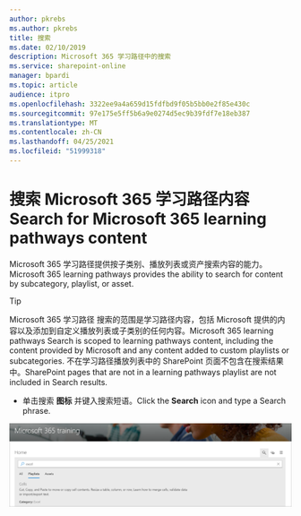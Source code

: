 ```yaml
---
author: pkrebs
ms.author: pkrebs
title: 搜索
ms.date: 02/10/2019
description: Microsoft 365 学习路径中的搜索
ms.service: sharepoint-online
manager: bpardi
ms.topic: article
audience: itpro
ms.openlocfilehash: 3322ee9a4a659d15fdfbd9f05b5bb0e2f85e430c
ms.sourcegitcommit: 97e175e5ff5b6a9e0274d5ec9b39fdf7e18eb387
ms.translationtype: MT
ms.contentlocale: zh-CN
ms.lasthandoff: 04/25/2021
ms.locfileid: "51999318"
---
```

# <a name="search-for-microsoft-365-learning-pathways-content"></a><span data-ttu-id="7d8f0-103">搜索 Microsoft 365 学习路径内容</span><span class="sxs-lookup"><span data-stu-id="7d8f0-103">Search for Microsoft 365 learning pathways content</span></span>

<span data-ttu-id="7d8f0-104">Microsoft 365 学习路径提供按子类别、播放列表或资产搜索内容的能力。</span><span class="sxs-lookup"><span data-stu-id="7d8f0-104">Microsoft 365 learning pathways provides the ability to search for content by subcategory, playlist, or asset.</span></span> 

> [!TIP]
> <span data-ttu-id="7d8f0-105">Microsoft 365 学习路径 搜索的范围是学习路径内容，包括 Microsoft 提供的内容以及添加到自定义播放列表或子类别的任何内容。</span><span class="sxs-lookup"><span data-stu-id="7d8f0-105">Microsoft 365 learning pathways Search is scoped to learning pathways content, including the content provided by Microsoft and any content added to custom playlists or subcategories.</span></span> <span data-ttu-id="7d8f0-106">不在学习路径播放列表中的 SharePoint 页面不包含在搜索结果中。</span><span class="sxs-lookup"><span data-stu-id="7d8f0-106">SharePoint pages that are not in a learning pathways playlist are not included in Search results.</span></span>     

- <span data-ttu-id="7d8f0-107">单击搜索 **图标** 并键入搜索短语。</span><span class="sxs-lookup"><span data-stu-id="7d8f0-107">Click the **Search** icon and type a Search phrase.</span></span> 

![搜索网页。](media/cg-search.png)

